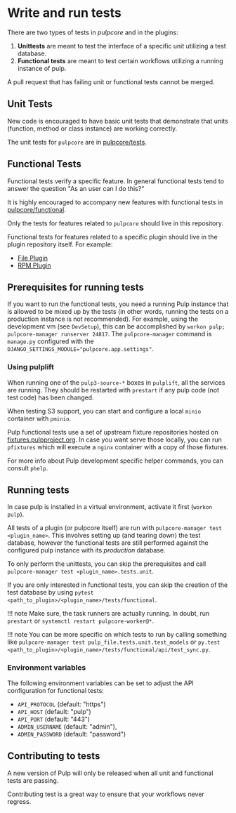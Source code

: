 # Write and run tests

There are two types of tests in *pulpcore* and in the plugins:

1. **Unittests** are meant to test the interface of a specific unit utilizing a test database.
2. **Functional tests** are meant to test certain workflows utilizing a running instance of pulp.

A pull request that has failing unit or functional tests cannot be merged.



## Unit Tests

New code is encouraged to have basic unit tests that demonstrate that
units (function, method or class instance) are working correctly.

The unit tests for `pulpcore` are in [pulpcore/tests](https://github.com/pulp/pulpcore/tree/master/pulpcore/tests/unit).



## Functional Tests

Functional tests verify a specific feature.
In general functional tests tend to answer the question "As an user can I do this?"

It is highly encouraged to accompany new features with functional
tests in [pulpcore/functional](https://github.com/pulp/pulpcore/tree/master/pulpcore/tests/functional).

Only the tests for features related to `pulpcore` should live in this repository.

Functional tests for features related to a specific plugin should live in the
plugin repository itself. For example:

- [File Plugin](https://github.com/pulp/pulpcore/tree/master/pulp_file/tests/functional)
- [RPM Plugin](https://github.com/pulp/pulp_rpm/tree/master/pulp_rpm/tests/functional)

## Prerequisites for running tests

If you want to run the functional tests, you need a running Pulp instance that is allowed to be
mixed up by the tests (in other words, running the tests on a production instance is not
recommended). For example, using the development vm (see `DevSetup`),
this can be accomplished by `workon pulp; pulpcore-manager runserver 24817`. The
`pulpcore-manager` command is `manage.py` configured with the
`DJANGO_SETTINGS_MODULE="pulpcore.app.settings"`.

### Using pulplift

When running one of the `pulp3-source-*` boxes in `pulplift`, all the services are running.  They
should be restarted with `prestart` if any pulp code (not test code) has been changed.

When testing S3 support, you can start and configure a local `minio` container with `pminio`.

Pulp functional tests use a set of upstream fixture repositories hosted on
[fixtures.pulpproject.org](https://fixtures.pulpproject.org/).  In case you want serve those
locally, you can run `pfixtures` which will execute a `nginx` container with a copy of those
fixtures.

For more info about Pulp development specific helper commands, you can consult `phelp`.

## Running tests

In case pulp is installed in a virtual environment, activate it first (`workon pulp`).

All tests of a plugin (or pulpcore itself) are run with `pulpcore-manager test <plugin_name>`.
This involves setting up (and tearing down) the test database, however the functional tests are
still performed against the configured pulp instance with its *production* database.

To only perform the unittests, you can skip the prerequisites and call
`pulpcore-manager test <plugin_name>.tests.unit`.

If you are only interested in functional tests, you can skip the creation of the test database by
using `pytest <path_to_plugin>/<plugin_name>/tests/functional`.

!!! note
    Make sure, the task runners are actually running. In doubt, run `prestart` or
    `systemctl restart pulpcore-worker@*`.


!!! note
    You can be more specific on which tests to run by calling something like
    `pulpcore-manager test pulp_file.tests.unit.test_models` or
    `py.test <path_to_plugin>/<plugin_name>/tests/functional/api/test_sync.py`.

### Environment variables

The following environment variables can be set to adjust the API configuration for
functional tests:

- `API_PROTOCOL` (default: "https")
- `API_HOST` (default: "pulp")
- `API_PORT` (default: "443")
- `ADMIN_USERNAME` (default: "admin"),
- `ADMIN_PASSWORD` (default: "password")

## Contributing to tests

A new version of Pulp will only be released when all unit and functional tests are
passing.

Contributing test is a great way to ensure that your workflows never regress.

[istqb]: https://www.istqb.org/downloads/syllabi/foundation-level-syllabus.html
